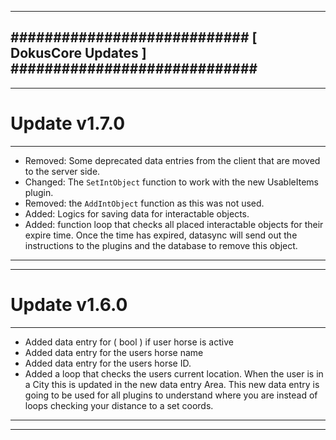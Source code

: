 --------------------------------------------------------------------------------
############################ [ DokusCore Updates ] #############################
--------------------------------------------------------------------------------
--------------------------------------------------------------------------------
# Update v1.7.0
--------------------------------------------------------------------------------
- Removed: Some deprecated data entries from the client that are moved to the
  server side.
- Changed: The `SetIntObject` function to work with the new UsableItems plugin.
- Removed: the `AddIntObject` function as this was not used.
- Added: Logics for saving data for interactable objects.
- Added: function loop that checks all placed interactable objects for their
  expire time. Once the time has expired, datasync will send out the instructions
  to the plugins and the database to remove this object.
--------------------------------------------------------------------------------
--------------------------------------------------------------------------------
# Update v1.6.0
--------------------------------------------------------------------------------
- Added data entry for ( bool ) if user horse is active
- Added data entry for the users horse name
- Added data entry for the users horse ID.
- Added a loop that checks the users current location. When the user is in a
  City this is updated in the new data entry Area. This new data entry is going
  to be used for all plugins to understand where you are instead of loops checking
  your distance to a set coords.
--------------------------------------------------------------------------------
--------------------------------------------------------------------------------
